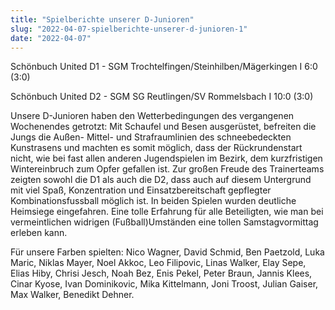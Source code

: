 ```yaml
---
title: "Spielberichte unserer D-Junioren"
slug: "2022-04-07-spielberichte-unserer-d-junioren-1"
date: "2022-04-07"
---
```

Schönbuch United D1 - SGM Trochtelfingen/Steinhilben/Mägerkingen I 6:0 (3:0)


Schönbuch United D2 - SGM SG Reutlingen/SV Rommelsbach I 10:0 (3:0)



Unsere D-Junioren haben den Wetterbedingungen des vergangenen Wochenendes getrotzt: Mit Schaufel und Besen ausgerüstet, befreiten die Jungs die Außen- Mittel- und Strafraumlinien des schneebedeckten Kunstrasens und machten es somit möglich, dass der Rückrundenstart nicht, wie bei fast allen anderen Jugendspielen im Bezirk, dem kurzfristigen Wintereinbruch zum Opfer gefallen ist. Zur großen Freude des Trainerteams zeigten sowohl die D1 als auch die D2, dass auch auf diesem Untergrund mit viel Spaß, Konzentration und Einsatzbereitschaft gepflegter Kombinationsfussball möglich ist. In beiden Spielen wurden deutliche Heimsiege eingefahren. Eine tolle Erfahrung für alle Beteiligten, wie man bei vermeintlichen widrigen (Fußball)Umständen eine tollen Samstagvormittag erleben kann.


Für unsere Farben spielten: Nico Wagner, David Schmid, Ben Paetzold, Luka Maric, Niklas Mayer, Noel Akkoc, Leo Filipovic, Linas Walker, Elay Sepe, Elias Hiby, Chrisi Jesch, Noah Bez, Enis Pekel, Peter Braun, Jannis Klees, Cinar Kyose, Ivan Dominikovic, Mika Kittelmann, Joni Troost, Julian Gaiser, Max Walker, Benedikt Dehner.
